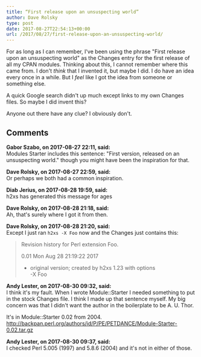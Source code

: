 ```yaml
---
title: “First release upon an unsuspecting world”
author: Dave Rolsky
type: post
date: 2017-08-27T22:54:13+00:00
url: /2017/08/27/first-release-upon-an-unsuspecting-world/
---
```

For as long as I can remember, I've been using the phrase "First release upon an unsuspecting world" as the Changes entry for the first release of all my CPAN modules. Thinking about this, I cannot remember where this came from. I don't _think_ that I invented it, but maybe I did. I do have an idea every once in a while. But I _feel_ like I got the idea from someone or something else.

A quick Google search didn't up much except links to my own Changes files. So maybe I did invent this?

Anyone out there have any clue? I obviously don't.

## Comments

**Gabor Szabo, on 2017-08-27 22:11, said:**  
Modules Starter includes this sentence: "First version, released on an unsuspecting world." though you might have been the inspiration for that.

**Dave Rolsky, on 2017-08-27 22:59, said:**  
Or perhaps we both had a common inspiration.

**Diab Jerius, on 2017-08-28 19:59, said:**  
h2xs has generated this message for ages

**Dave Rolsky, on 2017-08-28 21:18, said:**  
Ah, that's surely where I got it from then.

**Dave Rolsky, on 2017-08-28 21:20, said:**  
Except I just ran `h2xs -X Foo` now and the Changes just contains this:

> Revision history for Perl extension Foo.
> 
> 0.01 Mon Aug 28 21:19:22 2017  
> - original version; created by h2xs 1.23 with options  
> -X Foo

**Andy Lester, on 2017-08-30 09:32, said:**  
I think it's my fault. When I wrote Module::Starter I needed something to put in the stock Changes file. I think I made up that sentence myself. My big concern was that I didn't want the author in the boilerplate to be A. U. Thor.

It's in Module::Starter 0.02 from 2004. <a href="http://backpan.perl.org/authors/id/P/PE/PETDANCE/Module-Starter-0.02.tar.gz" rel="nofollow ugc">http://backpan.perl.org/authors/id/P/PE/PETDANCE/Module-Starter-0.02.tar.gz</a>

**Andy Lester, on 2017-08-30 09:37, said:**  
I checked Perl 5.005 (1997) and 5.8.6 (2004) and it's not in either of those.